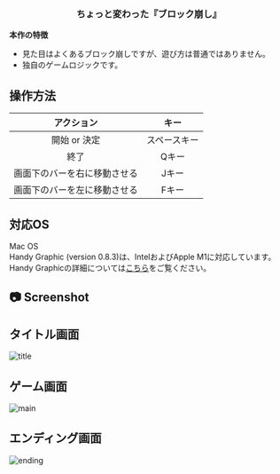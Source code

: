 <h3 align="center">ちょっと変わった『ブロック崩し』</h3>

**本作の特徴**
- 見た目はよくあるブロック崩しですが、遊び方は普通ではありません。
- 独自のゲームロジックです。

## 操作方法
|アクション|キー| 
|:----:|:----:|
|開始 or 決定|スペースキー|
|終了|Qキー|
|画面下のバーを右に移動させる|Jキー|
|画面下のバーを左に移動させる|Fキー| 

## 対応OS
Mac OS<br>
Handy Graphic (version 0.8.3)は、IntelおよびApple M1に対応しています。<br>
Handy Graphicの詳細については[こちら](http://www.cc.kyoto-su.ac.jp/~ogihara/Hg/)をご覧ください。

## 📷 Screenshot
## タイトル画面
![title](https://user-images.githubusercontent.com/60394438/176007334-f1e823ca-ed97-43b5-8d46-99837470aa8c.gif)

## ゲーム画面
![main](https://user-images.githubusercontent.com/60394438/121796143-e87f3480-cc51-11eb-823f-e8ad1aca1d5c.gif)

## エンディング画面
![ending](https://user-images.githubusercontent.com/60394438/121797040-94c41980-cc58-11eb-8a05-406b0b5d83c6.gif)
